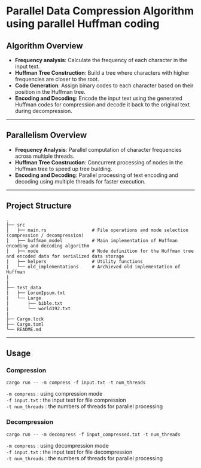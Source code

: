 <!-- ABOUT THE PROJECT -->
# Parallel Data Compression Algorithm using parallel Huffman coding

## Algorithm Overview

- **Frequency analysis**: Calculate the frequency of each character in the input text.
- **Huffman Tree Construction**: Build a tree where characters with higher frequencies are closer to the root.
- **Code Generation**: Assign binary codes to each character based on their position in the Huffman tree.
- **Encoding and Decoding**: Encode the input text using the generated Huffman codes for compression and decode it back to the original text during decompression.

------

## Parallelism Overview
- **Frequency Analysis**: Parallel computation of character frequencies across multiple threads.
- **Huffman Tree Construction**: Concurrent processing of nodes in the Huffman tree to speed up tree building.
- **Encoding and Decoding**: Parallel processing of text encoding and decoding using multiple threads for faster execution.

------

##  Project Structure

    .
    ├── src
    │   ├── main.rs                 # File operations and mode selection (compression / decompression)
    │   ├── huffman_model           # Main implementation of Huffman encoding and decoding algorithm
    │   ├── node                    # Node definition for the Huffman tree and encoded data for serialized data storage
    |   ├── helpers                 # Utility functions
    |   └── old_implementations     # Archieved old implementation of Huffman  
    |
    |
    ├── test_data
    |   ├── LoremIpsum.txt
    |   └── Large
    |       ├── bible.txt
    |       └── world192.txt
    |
    ├── Cargo.lock
    ├── Cargo.toml
    └── README.md

------

<!-- USAGE EXAMPLES -->
## Usage
### Compression

    cargo run -- -m compress -f input.txt -t num_threads

`-m compress` : using compression mode \
`-f input.txt` : the input text for file compression \
`-t num_threads` : the numbers of threads for parallel processing

### Decompression

    cargo run -- -m decompress -f input_compressed.txt -t num_threads

`-m compress` : using decompression mode \
`-f input.txt` : the input text for file decompression \
`-t num_threads` : the numbers of threads for parallel processing